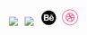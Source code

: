<link href="https://allfont.net/allfont.css?fonts=electroharmonix" rel="stylesheet" type="text/css" />

<!--
**Szask1a/Szask1a** is a ✨ _special_ ✨ repository because its `README.md` (this file) appears on your GitHub profile.

Here are some ideas to get you started:

- 🔭 I’m currently working on ...
- 🌱 I’m currently learning ...
- 👯 I’m looking to collaborate on ...
- 🤔 I’m looking for help with ...
- 💬 Ask me about ...
- 📫 How to reach me: ...
- 😄 Pronouns: ...
- ⚡ Fun fact: ...

- user space -

-->

<p align="center"> 
  <a href="https://twitter.com/sask1aaa"><img height="30" src="https://github.com/stephenajulu/WaylonWalker/blob/main/icon/twitter.png?raw=true"></a>&nbsp;&nbsp;
  <a href="https://instagram.com/steffanperera"><img height="30" src="https://github.com/stephenajulu/WaylonWalker/blob/main/icon/instagram.jpg?raw=true"></a>&nbsp;&nbsp;
  <a href="https://www.behance.net/steffanperera"><img height="30" src="https://github.com/Szask1a/portfolio/blob/master/iconfinder_77-behance_104426.svg"></a>&nbsp;
  <a href="https://dribbble.com/ab1sheaka"><img height="30" src="https://github.com/Szask1a/portfolio/blob/master/iconfinder_dribble_313487.svg"></a>&nbsp;
</p>
